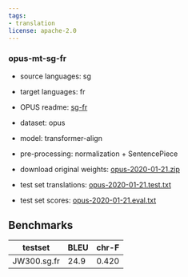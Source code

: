 ```yaml
---
tags:
- translation
license: apache-2.0
---
```


### opus-mt-sg-fr

* source languages: sg
* target languages: fr
*  OPUS readme: [sg-fr](https://github.com/Helsinki-NLP/OPUS-MT-train/blob/master/models/sg-fr/README.md)

*  dataset: opus
* model: transformer-align
* pre-processing: normalization + SentencePiece
* download original weights: [opus-2020-01-21.zip](https://object.pouta.csc.fi/OPUS-MT-models/sg-fr/opus-2020-01-21.zip)
* test set translations: [opus-2020-01-21.test.txt](https://object.pouta.csc.fi/OPUS-MT-models/sg-fr/opus-2020-01-21.test.txt)
* test set scores: [opus-2020-01-21.eval.txt](https://object.pouta.csc.fi/OPUS-MT-models/sg-fr/opus-2020-01-21.eval.txt)

## Benchmarks

| testset               | BLEU  | chr-F |
|-----------------------|-------|-------|
| JW300.sg.fr 	| 24.9 	| 0.420 |


